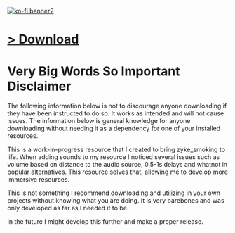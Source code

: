 [![ko-fi banner2](https://github.com/user-attachments/assets/42eff455-5757-4888-ad88-d61893edcc33)](https://ko-fi.com/zykeresources)

# [> Download](https://github.com/ZykeWasTaken/zyke_sounds/releases/latest)

# Very Big Words So Important Disclaimer

The following information below is not to discourage anyone downloading if they have been instructed to do so. It works as intended and will not cause issues. The information below is general knowledge for anyone downloading without needing it as a dependency for one of your installed resources.

This is a work-in-progress resource that I created to bring zyke_smoking to life. When adding sounds to my resource I noticed several issues such as volume based on distance to the audio source, 0.5-1s delays and whatnot in popular alternatives. This resource solves that, allowing me to develop more immersive resources.

This is not something I recommend downloading and utilizing in your own projects without knowing what you are doing. It is very barebones and was only developed as far as I needed it to be.

In the future I might develop this further and make a proper release.
